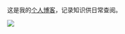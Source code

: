  这是我的[个人博客](https://gehuiling.github.io/)，记录知识供日常查阅。

 <img src="./image/readme/1.bmp" style="display:block;margin:0 auto;">